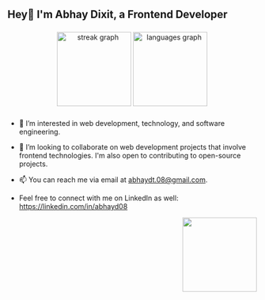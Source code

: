 <h2 align="left">Hey👋 I'm Abhay Dixit, a Frontend Developer</h2>

###

<div align="center">
  <img src="https://streak-stats.demolab.com?user=abhayd08&locale=en&mode=daily&theme=blue-green&hide_border=true&border_radius=10" height="150" alt="streak graph"  />
  <img src="https://github-readme-stats.vercel.app/api/top-langs?username=abhayd08&locale=en&hide_title=false&layout=compact&card_width=320&langs_count=5&theme=blue-green&hide_border=true&custom_title=Most%20used%20languages" height="150" alt="languages graph"  />
</div>

###


- 👀 I’m interested in web development, technology, and software engineering.
  
- 💞️ I’m looking to collaborate on web development projects that involve frontend technologies. I'm also open to contributing to open-source projects.
  
- 📫 You can reach me via email at abhaydt.08@gmail.com.
  
- Feel free to connect with me on LinkedIn as well: https://linkedin.com/in/abhayd08
  

<img align="right" height="150" src="https://www.abhaydixit.in/assets/favicon-2.png"  />

###
